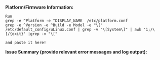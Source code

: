 **Platform/Firmware Information:**

```
Run
grep -e ^Platform -e ^DISPLAY_NAME  /etc/platform.conf
grep -e ^Version -e ^Build -e Model -e "\[" /etc/default_config/uLinux.conf | grep -v "\[System\]" | awk '1;/\[/{exit}' |grep -v "\["

and paste it here!
```

**Issue Summary (provide relevant error messages and log output):**
